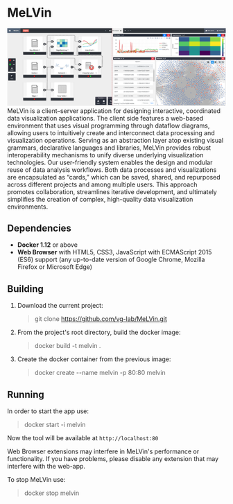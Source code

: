 # MeLVin
![VisualAbstract](header.png)
MeLVin is a client–server application for designing interactive, coordinated data visualization applications. The client side features a web-based environment that uses visual programming through dataflow diagrams, allowing users to intuitively create and interconnect data processing and visualization operations. Serving as an abstraction layer atop existing visual grammars, declarative languages and libraries, MeLVin provides robust interoperability mechanisms to unify diverse underlying visualization technologies. Our user-friendly system enables the design and modular reuse of data analysis workflows. Both data processes and visualizations are encapsulated as “cards,” which can be saved, shared, and repurposed across different projects and among multiple users. This approach promotes collaboration, streamlines iterative development, and ultimately simplifies the creation of complex, high-quality data visualization environments.
## Dependencies

* **Docker 1.12** or above
* **Web Browser** with HTML5, CSS3, JavaScript with ECMAScript 2015 (ES6) support (any up-to-date version of Google Chrome, Mozilla Firefox or Microsoft Edge)

## Building
1. Download the current project:
   > git clone https://github.com/vg-lab/MeLVin.git
2. From the project's root directory, build the docker image:
   > docker build -t melvin .
3. Create the docker container from the previous image:
   > docker create --name melvin -p 80:80 melvin
## Running
In order to start the app use:
> docker start -i melvin

Now the tool will be available at `http://localhost:80`

Web Browser extensions may interfere in MeLVin's performance or functionality. If you have problems, please disable any extension that may interfere with the web-app.

To stop MeLVin use:
> docker stop melvin